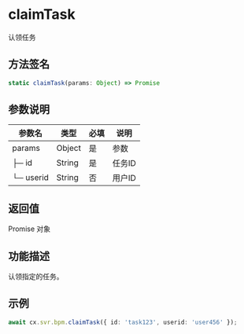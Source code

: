 # claimTask

认领任务

## 方法签名
```typescript
static claimTask(params: Object) => Promise
```

## 参数说明
| 参数名 | 类型 | 必填 | 说明 |
|--------|------|------|------|
| params | Object | 是 | 参数 |
| ├─ id | String | 是 | 任务ID |
| └─ userid | String | 否 | 用户ID |

## 返回值
Promise 对象

## 功能描述
认领指定的任务。

## 示例
```typescript
await cx.svr.bpm.claimTask({ id: 'task123', userid: 'user456' });
``` 
